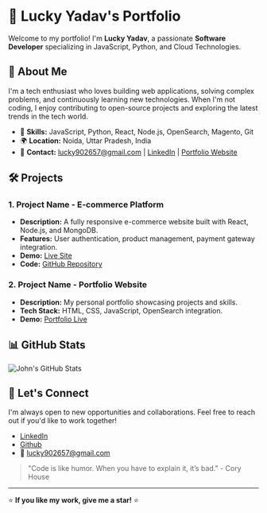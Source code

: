 # 💼 Lucky Yadav's Portfolio

Welcome to my portfolio! I'm **Lucky Yadav**, a passionate **Software Developer** specializing in JavaScript, Python, and Cloud Technologies.

## 🚀 About Me

I'm a tech enthusiast who loves building web applications, solving complex problems, and continuously learning new technologies. When I'm not coding, I enjoy contributing to open-source projects and exploring the latest trends in the tech world.

- 🎯 **Skills:** JavaScript, Python, React, Node.js, OpenSearch, Magento, Git
- 🌍 **Location:** Noida, Uttar Pradesh, India
- 📧 **Contact:** lucky902657@gmail.com | [LinkedIn](https://www.linkedin.com/in/yadav-lucky/) | [Portfolio Website](https://yadav-lucky.github.io/)

## 🛠️ Projects

### 1. **Project Name - E-commerce Platform**
- **Description:** A fully responsive e-commerce website built with React, Node.js, and MongoDB.
- **Features:** User authentication, product management, payment gateway integration.
- **Demo:** [Live Site](https://yadav-lucky.github.io/portfolio/lucky/)
- **Code:** [GitHub Repository](https://github.com/yadav-lucky/yadav-lucky.github.io)

### 2. **Project Name - Portfolio Website**
- **Description:** My personal portfolio showcasing projects and skills.
- **Tech Stack:** HTML, CSS, JavaScript, OpenSearch integration.
- **Demo:** [Portfolio Live](https://yadav-lucky.github.io/portfolio/lucky/)

## 📊 GitHub Stats

![John's GitHub Stats](https://github-readme-stats.vercel.app/api?username=yadav-lucky&show_icons=true&theme=radical)

## 🤝 Let's Connect

I'm always open to new opportunities and collaborations. Feel free to reach out if you'd like to work together!

- [LinkedIn](https://www.linkedin.com/in/yadav-lucky/)
- [Github](https://github.com/yadav-lucky)
- 📧 lucky902657@gmail.com

> "Code is like humor. When you have to explain it, it’s bad." - Cory House

---

⭐ **If you like my work, give me a star!** ⭐

